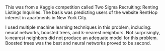 This was from a Kaggle competition called Two Sigma Recruiting: Renting Listings Inquiries. The basis was predicting users of the website RentHop interest in apartments in New York City. 

I used multiple machine learning techniques in this problem, including: neural networks, boosted trees, and k-nearest neighbors. Not surprisingly, k-nearest neighbors did not produce an adequate model for this problem. Boosted trees was the best and neural networks proved to be second.
